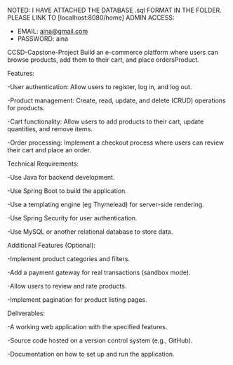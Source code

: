 NOTED: I HAVE ATTACHED THE DATABASE .sql FORMAT IN THE FOLDER. PLEASE LINK TO [localhost:8080/home]
ADMIN ACCESS: 
  - EMAIL: aina@gmail.com
  - PASSWORD: aina

CCSD-Capstone-Project
  Build an e-commerce platform where users can browse products, add them to their cart, and place ordersProduct.

Features:

-User authentication: Allow users to register, log in, and log out.

-Product management: Create, read, update, and delete (CRUD) operations for products.

-Cart functionality: Allow users to add products to their cart, update quantities, and remove items.

-Order processing: Implement a checkout process where users can review their cart and place an order.

Technical Requirements:

-Use Java for backend development.

-Use Spring Boot to build the application.

-Use a templating engine (eg Thymelead) for server-side rendering.

-Use Spring Security for user authentication.

-Use MySQL or another relational database to store data.

Additional Features (Optional):

-Implement product categories and filters.

-Add a payment gateway for real transactions (sandbox mode).

-Allow users to review and rate products.

-Implement pagination for product listing pages.

Deliverables:

-A working web application with the specified features.

-Source code hosted on a version control system (e.g., GitHub).

-Documentation on how to set up and run the application.
